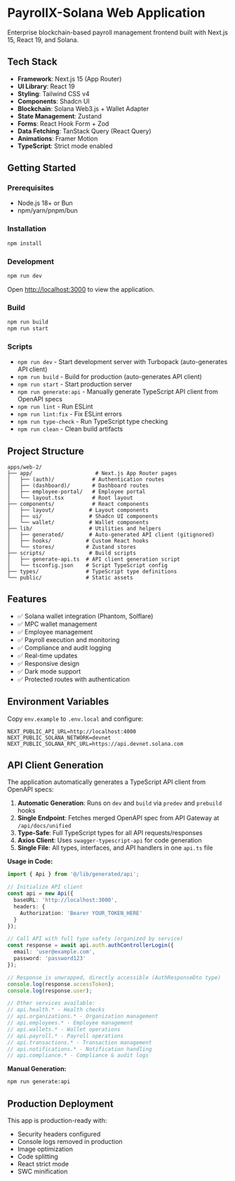 # PayrollX-Solana Web Application

Enterprise blockchain-based payroll management frontend built with Next.js 15, React 19, and Solana.

## Tech Stack

- **Framework**: Next.js 15 (App Router)
- **UI Library**: React 19
- **Styling**: Tailwind CSS v4
- **Components**: Shadcn UI
- **Blockchain**: Solana Web3.js + Wallet Adapter
- **State Management**: Zustand
- **Forms**: React Hook Form + Zod
- **Data Fetching**: TanStack Query (React Query)
- **Animations**: Framer Motion
- **TypeScript**: Strict mode enabled

## Getting Started

### Prerequisites

- Node.js 18+ or Bun
- npm/yarn/pnpm/bun

### Installation

```bash
npm install
```

### Development

```bash
npm run dev
```

Open [http://localhost:3000](http://localhost:3000) to view the application.

### Build

```bash
npm run build
npm run start
```

### Scripts

- `npm run dev` - Start development server with Turbopack (auto-generates API client)
- `npm run build` - Build for production (auto-generates API client)
- `npm run start` - Start production server
- `npm run generate:api` - Manually generate TypeScript API client from OpenAPI specs
- `npm run lint` - Run ESLint
- `npm run lint:fix` - Fix ESLint errors
- `npm run type-check` - Run TypeScript type checking
- `npm run clean` - Clean build artifacts

## Project Structure

```
apps/web-2/
├── app/                    # Next.js App Router pages
│   ├── (auth)/            # Authentication routes
│   ├── (dashboard)/       # Dashboard routes
│   ├── employee-portal/   # Employee portal
│   └── layout.tsx         # Root layout
├── components/            # React components
│   ├── layout/           # Layout components
│   ├── ui/               # Shadcn UI components
│   └── wallet/           # Wallet components
├── lib/                  # Utilities and helpers
│   ├── generated/        # Auto-generated API client (gitignored)
│   ├── hooks/           # Custom React hooks
│   └── stores/          # Zustand stores
├── scripts/              # Build scripts
│   ├── generate-api.ts  # API client generation script
│   └── tsconfig.json    # Script TypeScript config
├── types/               # TypeScript type definitions
└── public/              # Static assets
```

## Features

- ✅ Solana wallet integration (Phantom, Solflare)
- ✅ MPC wallet management
- ✅ Employee management
- ✅ Payroll execution and monitoring
- ✅ Compliance and audit logging
- ✅ Real-time updates
- ✅ Responsive design
- ✅ Dark mode support
- ✅ Protected routes with authentication

## Environment Variables

Copy `env.example` to `.env.local` and configure:

```env
NEXT_PUBLIC_API_URL=http://localhost:4000
NEXT_PUBLIC_SOLANA_NETWORK=devnet
NEXT_PUBLIC_SOLANA_RPC_URL=https://api.devnet.solana.com
```

## API Client Generation

The application automatically generates a TypeScript API client from OpenAPI specs:

1. **Automatic Generation**: Runs on `dev` and `build` via `predev` and `prebuild` hooks
2. **Single Endpoint**: Fetches merged OpenAPI spec from API Gateway at `/api/docs/unified`
3. **Type-Safe**: Full TypeScript types for all API requests/responses
4. **Axios Client**: Uses `swagger-typescript-api` for code generation
5. **Single File**: All types, interfaces, and API handlers in one `api.ts` file

**Usage in Code:**

```typescript
import { Api } from '@/lib/generated/api';

// Initialize API client
const api = new Api({
  baseURL: 'http://localhost:3000',
  headers: {
    Authorization: 'Bearer YOUR_TOKEN_HERE'
  }
});

// Call API with full type safety (organized by service)
const response = await api.auth.authControllerLogin({
  email: 'user@example.com',
  password: 'password123'
});

// Response is unwrapped, directly accessible (AuthResponseDto type)
console.log(response.accessToken);
console.log(response.user);

// Other services available:
// api.health.* - Health checks
// api.organizations.* - Organization management
// api.employees.* - Employee management  
// api.wallets.* - Wallet operations
// api.payroll.* - Payroll operations
// api.transactions.* - Transaction management
// api.notifications.* - Notification handling
// api.compliance.* - Compliance & audit logs
```

**Manual Generation:**

```bash
npm run generate:api
```

## Production Deployment

This app is production-ready with:

- Security headers configured
- Console logs removed in production
- Image optimization
- Code splitting
- React strict mode
- SWC minification
